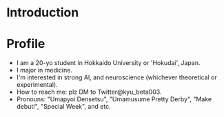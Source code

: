 # Introduction

# Profile
- I am a 20-yo student in Hokkaido University or 'Hokudai', Japan.
- I major in medicine.
- I'm interested in strong AI, and neuroscience (whichever theoretical or experimental).
- How to reach me: plz DM to Twitter@kyu_beta003.
- Pronouns: "Umapyoi Densetsu", "Umamusume Pretty Derby", "Make debut!", "Special Week", and etc.
 
<!--
**eternalart/eternalart** is a ✨ _special_ ✨ repository because its `README.md` (this file) appears on your GitHub profile.

Here are some ideas to get you started:

- 🔭 I’m currently working on ...
- 🌱 I’m currently learning ...
- 👯 I’m looking to collaborate on ...
- 🤔 I’m looking for help with ...
- 💬 Ask me about ...
- 📫 How to reach me: ...
- 😄 Pronouns: ...
- ⚡ Fun fact: ...
-->
